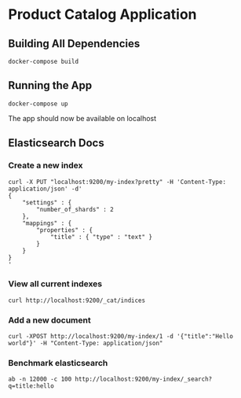 # Product Catalog Application

## Building All Dependencies

    docker-compose build

## Running the App

    docker-compose up

The app should now be available on localhost

## Elasticsearch Docs

### Create a new index

    curl -X PUT "localhost:9200/my-index?pretty" -H 'Content-Type: application/json' -d'
    {
        "settings" : {
            "number_of_shards" : 2
        },
        "mappings" : {
            "properties" : {
                "title" : { "type" : "text" }
            }
        }
    }
    '

### View all current indexes

    curl http://localhost:9200/_cat/indices


### Add a new document

    curl -XPOST http://localhost:9200/my-index/1 -d '{"title":"Hello world"}' -H "Content-Type: application/json"

### Benchmark elasticsearch

    ab -n 12000 -c 100 http://localhost:9200/my-index/_search?q=title:hello